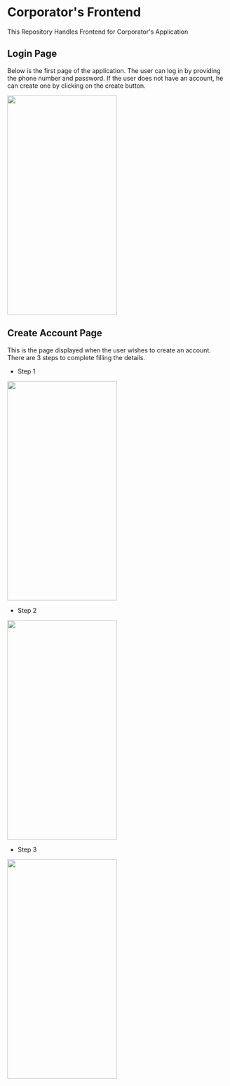 # Corporator's Frontend
This Repository Handles Frontend for Corporator's Application

## Login Page
<p>Below is the first page of the application. The user can log in by providing the phone number and password. If the user does not have an account, he can create one by clicking on the create button.</p>

<img src="https://user-images.githubusercontent.com/73482596/113662018-df5b6f80-96c4-11eb-831e-d19e7ab8b838.png" width="250" height="500">


## Create Account Page
<p>This is the page displayed when the user wishes to create an account. There are 3 steps to complete filling the details.</p>

* Step 1

<img src="https://user-images.githubusercontent.com/73482596/113662648-24cc6c80-96c6-11eb-947a-307bcbccbfac.jpeg" width="250" height="500">

* Step 2

<img src="https://user-images.githubusercontent.com/73482596/113662977-c81d8180-96c6-11eb-9004-47f07308a068.jpeg" width="250" height="500">

* Step 3

<img src="https://user-images.githubusercontent.com/73482596/113663493-c1dbd500-96c7-11eb-8f0b-68759c63ae9e.jpeg" width="250" height="500">

